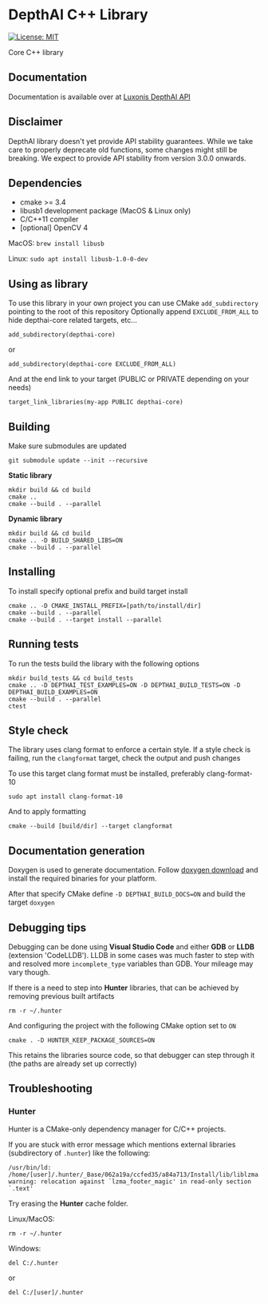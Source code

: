 # DepthAI C++ Library

[![License: MIT](https://img.shields.io/badge/License-MIT-green.svg)](https://opensource.org/licenses/MIT)

Core C++ library

## Documentation

Documentation is available over at [Luxonis DepthAI API](https://docs.luxonis.com/projects/api/en/latest/)

## Disclaimer
DepthAI library doesn't yet provide API stability guarantees. While we take care to properly deprecate old functions, some changes might still be breaking. We expect to provide API stability from version 3.0.0 onwards.

## Dependencies
- cmake >= 3.4
- libusb1 development package (MacOS & Linux only)
- C/C++11 compiler
- [optional] OpenCV 4

MacOS: `brew install libusb`

Linux: `sudo apt install libusb-1.0-0-dev`

## Using as library

To use this library in your own project you can use CMake `add_subdirectory` pointing to the root of this repository
Optionally append `EXCLUDE_FROM_ALL` to hide depthai-core related targets, etc...
```
add_subdirectory(depthai-core)
```
or
```
add_subdirectory(depthai-core EXCLUDE_FROM_ALL)
```
And at the end link to your target (PUBLIC or PRIVATE depending on your needs)
```
target_link_libraries(my-app PUBLIC depthai-core)
```

## Building

Make sure submodules are updated 
```
git submodule update --init --recursive
```

**Static library** 
```
mkdir build && cd build
cmake ..
cmake --build . --parallel
```

**Dynamic library**
```
mkdir build && cd build
cmake .. -D BUILD_SHARED_LIBS=ON
cmake --build . --parallel
```
## Installing

To install specify optional prefix and build target install
```
cmake .. -D CMAKE_INSTALL_PREFIX=[path/to/install/dir]
cmake --build . --parallel
cmake --build . --target install --parallel
```

## Running tests

To run the tests build the library with the following options
```
mkdir build_tests && cd build_tests
cmake .. -D DEPTHAI_TEST_EXAMPLES=ON -D DEPTHAI_BUILD_TESTS=ON -D DEPTHAI_BUILD_EXAMPLES=ON
cmake --build . --parallel
ctest
```

## Style check

The library uses clang format to enforce a certain style. 
If a style check is failing, run the `clangformat` target, check the output and push changes

To use this target clang format must be installed, preferably clang-format-10
```
sudo apt install clang-format-10
```

And to apply formatting
```
cmake --build [build/dir] --target clangformat
```

## Documentation generation

Doxygen is used to generate documentation. Follow [doxygen download](https://www.doxygen.nl/download.html#srcbin) and install the required binaries for your platform.

After that specify CMake define `-D DEPTHAI_BUILD_DOCS=ON` and build the target `doxygen`

## Debugging tips

Debugging can be done using **Visual Studio Code** and either **GDB** or **LLDB** (extension 'CodeLLDB').
LLDB in some cases was much faster to step with and resolved more `incomplete_type` variables than GDB. Your mileage may vary though.


If there is a need to step into **Hunter** libraries, that can be achieved by removing previous built artifacts
```
rm -r ~/.hunter
```

And configuring the project with the following CMake option set to `ON`
```
cmake . -D HUNTER_KEEP_PACKAGE_SOURCES=ON
```

This retains the libraries source code, so that debugger can step through it (the paths are already set up correctly)


## Troubleshooting

### Hunter
Hunter is a CMake-only dependency manager for C/C++ projects. 

If you are stuck with error message which mentions external libraries (subdirectory of `.hunter`) like the following:
```
/usr/bin/ld: /home/[user]/.hunter/_Base/062a19a/ccfed35/a84a713/Install/lib/liblzma.a(stream_flags_decoder.c.o): warning: relocation against `lzma_footer_magic' in read-only section `.text'
```

Try erasing the **Hunter** cache folder.

Linux/MacOS:
```
rm -r ~/.hunter
```
Windows:
```
del C:/.hunter
```
or
```
del C:/[user]/.hunter
```

